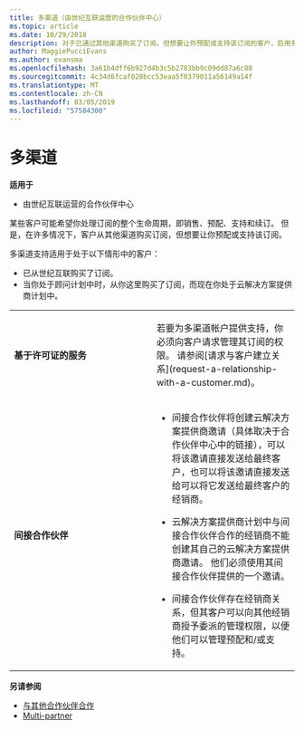 ```yaml
---
title: 多渠道（由世纪互联运营的合作伙伴中心）
ms.topic: article
ms.date: 10/29/2018
description: 对于已通过其他渠道购买了订阅，但想要让你预配或支持该订阅的客户，启用多渠道支持。
author: MaggiePucciEvans
ms.author: evansma
ms.openlocfilehash: 3a61b4dff6b927d4b3c5b2783bb9c09dd87a6c88
ms.sourcegitcommit: 4c34d6fcaf020bcc53eaa5f0379011a56149a14f
ms.translationtype: MT
ms.contentlocale: zh-CN
ms.lasthandoff: 03/05/2019
ms.locfileid: "57584300"
---
```

# <a name="multi-channel"></a>多渠道

**适用于**

-   由世纪互联运营的合作伙伴中心

某些客户可能希望你处理订阅的整个生命周期，即销售、预配、支持和续订。 但是，在许多情况下，客户从其他渠道购买订阅，但想要让你预配或支持该订阅。

多渠道支持适用于处于以下情形中的客户：

-   已从世纪互联购买了订阅。 
-   当你处于顾问计划中时，从你这里购买了订阅，而现在你处于云解决方案提供商计划中。

<table>
<colgroup>
<col width="50%" />
<col width="50%" />
</colgroup>
<tbody>
<tr class="odd">
<td><p><strong>基于许可证的服务</strong></p></td>
<td><p>若要为多渠道帐户提供支持，你必须向客户请求管理其订阅的权限。 请参阅[请求与客户建立关系](request-a-relationship-with-a-customer.md)。</p></td>
</tr>
<tr class="odd">
<td><p><strong>间接合作伙伴</strong></p></td>
<td><ul>
<li><p>间接合作伙伴将创建云解决方案提供商邀请（具体取决于合作伙伴中心中的链接），可以将该邀请直接发送给最终客户，也可以将该邀请直接发送给可以将它发送给最终客户的经销商。</p></li>
<li><p>云解决方案提供商计划中与间接合作伙伴合作的经销商不能创建其自己的云解决方案提供商邀请。 他们必须使用其间接合作伙伴提供的一个邀请。</p></li>
<li><p>间接合作伙伴存在经销商关系，但其客户可以向其他经销商授予委派的管理权限，以便他们可以管理预配和/或支持。</p></li>
</ul></td>
</tr>
</tbody>
</table>

**另请参阅**

-   [与其他合作伙伴合作](work-with-other-partners.md)
-   [Multi-partner](multipartner.md)
 

 

 




